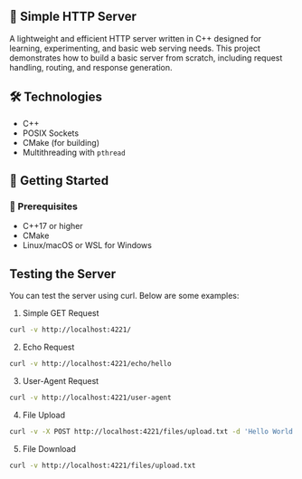 ## 🚀 Simple HTTP Server

A lightweight and efficient HTTP server written in C++ designed for learning, experimenting, and basic web serving needs. This project demonstrates how to build a basic server from scratch, including request handling, routing, and response generation.

## 🛠️ Technologies

- C++
- POSIX Sockets
- CMake (for building)
- Multithreading with `pthread`

## 🚀 Getting Started

### 🔧 Prerequisites

- C++17 or higher
- CMake
- Linux/macOS or WSL for Windows

## Testing the Server

You can test the server using curl. Below are some examples:

1. Simple GET Request

```bash
curl -v http://localhost:4221/
```

2. Echo Request

```bash
curl -v http://localhost:4221/echo/hello
```

3. User-Agent Request
```bash
curl -v http://localhost:4221/user-agent
```

4. File Upload
```bash
curl -v -X POST http://localhost:4221/files/upload.txt -d 'Hello World'
```

5. File Download
```bash
curl -v http://localhost:4221/files/upload.txt
```

